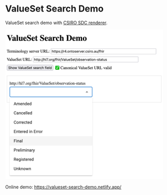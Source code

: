 # ValueSet Search Demo

ValueSet search demo with [CSIRO SDC renderer](https://www.npmjs.com/package/@aehrc/smart-forms-renderer).

<img src="img.png" alt="ValueSet Search Demo" width="500px" />

Online demo: https://valueset-search-demo.netlify.app/


